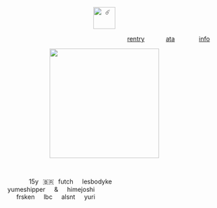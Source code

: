 <p align="center">
  <img width="50" src="https://komarev.com/ghpvc/?username=retrobive&label=☄️" alt="☄️">
</p>

⠀⠀⠀⠀⠀⠀⠀⠀ ⠀⠀⠀ ⠀⠀⠀ ⠀⠀⠀ ⠀⠀⠀ ⠀⠀⠀ ⠀⠀⠀  ⠀[rentry](https://rentry.co/2ndyear)⠀⠀ ⠀⠀ [ata](https://retrobive.atabook.org/)⠀⠀⠀⠀⠀ [info](https://rentry.co/retrosstuff)
<p align="center">
  <img width="250" height="250"
    src="https://github.com/user-attachments/assets/b8fd5cd9-706a-49ff-bb66-6448cc58a1af">
</p>
⠀⠀⠀ ⠀⠀⠀ 

⠀⠀⠀ ⠀⠀⠀⠀ 15y⠀🇧🇷⠀futch⠀⠀lesbodyke
⠀⠀ ⠀⠀⠀⠀ ⠀⠀⠀yumeshipper⠀⠀&⠀⠀himejoshi
⠀⠀⠀⠀⠀ ⠀⠀⠀⠀⠀frsken⠀⠀lbc⠀⠀alsnt⠀⠀yuri
